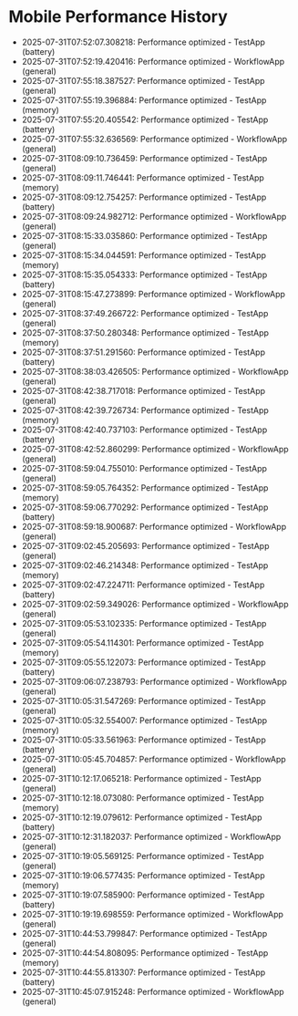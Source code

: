 # Mobile Performance History

- 2025-07-31T07:52:07.308218: Performance optimized - TestApp (battery)
- 2025-07-31T07:52:19.420416: Performance optimized - WorkflowApp (general)
- 2025-07-31T07:55:18.387527: Performance optimized - TestApp (general)
- 2025-07-31T07:55:19.396884: Performance optimized - TestApp (memory)
- 2025-07-31T07:55:20.405542: Performance optimized - TestApp (battery)
- 2025-07-31T07:55:32.636569: Performance optimized - WorkflowApp (general)
- 2025-07-31T08:09:10.736459: Performance optimized - TestApp (general)
- 2025-07-31T08:09:11.746441: Performance optimized - TestApp (memory)
- 2025-07-31T08:09:12.754257: Performance optimized - TestApp (battery)
- 2025-07-31T08:09:24.982712: Performance optimized - WorkflowApp (general)
- 2025-07-31T08:15:33.035860: Performance optimized - TestApp (general)
- 2025-07-31T08:15:34.044591: Performance optimized - TestApp (memory)
- 2025-07-31T08:15:35.054333: Performance optimized - TestApp (battery)
- 2025-07-31T08:15:47.273899: Performance optimized - WorkflowApp (general)
- 2025-07-31T08:37:49.266722: Performance optimized - TestApp (general)
- 2025-07-31T08:37:50.280348: Performance optimized - TestApp (memory)
- 2025-07-31T08:37:51.291560: Performance optimized - TestApp (battery)
- 2025-07-31T08:38:03.426505: Performance optimized - WorkflowApp (general)
- 2025-07-31T08:42:38.717018: Performance optimized - TestApp (general)
- 2025-07-31T08:42:39.726734: Performance optimized - TestApp (memory)
- 2025-07-31T08:42:40.737103: Performance optimized - TestApp (battery)
- 2025-07-31T08:42:52.860299: Performance optimized - WorkflowApp (general)
- 2025-07-31T08:59:04.755010: Performance optimized - TestApp (general)
- 2025-07-31T08:59:05.764352: Performance optimized - TestApp (memory)
- 2025-07-31T08:59:06.770292: Performance optimized - TestApp (battery)
- 2025-07-31T08:59:18.900687: Performance optimized - WorkflowApp (general)
- 2025-07-31T09:02:45.205693: Performance optimized - TestApp (general)
- 2025-07-31T09:02:46.214348: Performance optimized - TestApp (memory)
- 2025-07-31T09:02:47.224711: Performance optimized - TestApp (battery)
- 2025-07-31T09:02:59.349026: Performance optimized - WorkflowApp (general)
- 2025-07-31T09:05:53.102335: Performance optimized - TestApp (general)
- 2025-07-31T09:05:54.114301: Performance optimized - TestApp (memory)
- 2025-07-31T09:05:55.122073: Performance optimized - TestApp (battery)
- 2025-07-31T09:06:07.238793: Performance optimized - WorkflowApp (general)
- 2025-07-31T10:05:31.547269: Performance optimized - TestApp (general)
- 2025-07-31T10:05:32.554007: Performance optimized - TestApp (memory)
- 2025-07-31T10:05:33.561963: Performance optimized - TestApp (battery)
- 2025-07-31T10:05:45.704857: Performance optimized - WorkflowApp (general)
- 2025-07-31T10:12:17.065218: Performance optimized - TestApp (general)
- 2025-07-31T10:12:18.073080: Performance optimized - TestApp (memory)
- 2025-07-31T10:12:19.079612: Performance optimized - TestApp (battery)
- 2025-07-31T10:12:31.182037: Performance optimized - WorkflowApp (general)
- 2025-07-31T10:19:05.569125: Performance optimized - TestApp (general)
- 2025-07-31T10:19:06.577435: Performance optimized - TestApp (memory)
- 2025-07-31T10:19:07.585900: Performance optimized - TestApp (battery)
- 2025-07-31T10:19:19.698559: Performance optimized - WorkflowApp (general)
- 2025-07-31T10:44:53.799847: Performance optimized - TestApp (general)
- 2025-07-31T10:44:54.808095: Performance optimized - TestApp (memory)
- 2025-07-31T10:44:55.813307: Performance optimized - TestApp (battery)
- 2025-07-31T10:45:07.915248: Performance optimized - WorkflowApp (general)
